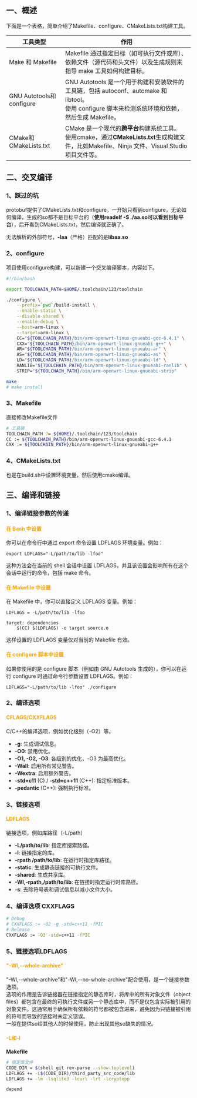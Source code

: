 ## 一、概述

下面是一个表格，简单介绍了Makefile、configure、CMakeLists.txt构建工具。

| 工具类型 | 作用 |
| -----| -----|
|Make 和 Makefile| Makefile 通过指定目标（如可执行文件或库）、依赖文件（源代码和头文件）以及生成规则来指导 make 工具如何构建目标。|
| GNU Autotools和configure | GNU Autotools 是一个用于构建和安装软件的工具链，包括 autoconf、automake 和 libtool。</br>使用 configure 脚本来检测系统环境和依赖，然后生成 Makefile。|
| CMake和CMakeLists.txt | CMake 是一个现代的**跨平台**构建系统工具。</br>使用cmake，通过**CMakeLists.txt**生成构建文件，比如Makefile、Ninja 文件、Visual Studio 项目文件等。|


## 二、交叉编译

### 1、踩过的坑

protobuf提供了CMakeLists.txt和configure。一开始只看到configure，无论如何编译，生成的so都不是目标平台的（**使用readelf -S ./aa.so可以看到目标平台**），后开看到CMakeLists.txt，然后编译就正确了。

无法解析的外部符号，**-laa**（严格）匹配的是**libaa.so**

### 2、configure

项目使用configure构建，可以新建一个交叉编译脚本，内容如下。

```bash
#!/bin/bash

export TOOLCHAIN_PATH=$HOME/.toolchain/123/toolchain

./configure \
    --prefix=`pwd`/build-install \
    --enable-static \
    --disable-shared \
    --enable-debug \
    --host=arm-linux \
    --target=arm-linux \
    CC="${TOOLCHAIN_PATH}/bin/arm-openwrt-linux-gnueabi-gcc-6.4.1" \
    CXX="${TOOLCHAIN_PATH}/bin/arm-openwrt-linux-gnueabi-g++" \
    AR="${TOOLCHAIN_PATH}/bin/arm-openwrt-linux-gnueabi-ar" \
    AS="${TOOLCHAIN_PATH}/bin/arm-openwrt-linux-gnueabi-as" \
    LD="${TOOLCHAIN_PATH}/bin/arm-openwrt-linux-gnueabi-ld" \
    RANLIB="${TOOLCHAIN_PATH}/bin/arm-openwrt-linux-gnueabi-ranlib" \
    STRIP="${TOOLCHAIN_PATH}/bin/arm-openwrt-linux-gnueabi-strip"

make 
# make install
```

### 3、Makefile

直接修改Makefile文件 

```bash
# 工具链
TOOLCHAIN_PATH ?= ${HOME}/.toolchain/123/toolchain
CC := ${TOOLCHAIN_PATH}/bin/arm-openwrt-linux-gnueabi-gcc-6.4.1
CXX := ${TOOLCHAIN_PATH}/bin/arm-openwrt-linux-gnueabi-g++
```

### 4、CMakeLists.txt

也是在build.sh中设置环境变量，然后使用cmake编译。

## 三、编译和链接

### 1、编译链接参数的传递

#### <font color='orange'>**在 Bash 中设置**</font>

你可以在命令行中通过 export 命令设置 LDFLAGS 环境变量。例如：

```
export LDFLAGS="-L/path/to/lib -lfoo"
```

这种方法会在当前的 shell 会话中设置 LDFLAGS，并且该设置会影响所有在这个会话中运行的命令，包括 make 命令。

#### <font color='orange'>**在 Makefile 中设置**</font>

在 Makefile 中，你可以直接定义 LDFLAGS 变量。例如：

```
LDFLAGS = -L/path/to/lib -lfoo

target: dependencies
    $(CC) $(LDFLAGS) -o target source.o
```

这样设置的 LDFLAGS 变量仅对当前的 Makefile 有效。

#### <font color='orange'>**在 configure 脚本中设置**</font>

如果你使用的是 configure 脚本（例如由 GNU Autotools 生成的），你可以在运行 configure 时通过命令行参数设置 LDFLAGS。例如：

```
LDFLAGS="-L/path/to/lib -lfoo" ./configure
```

### 2、编译选项

#### <font color='orange'>**CFLAGS/CXXFLAGS**</font>

C/C++的编译选项，例如优化级别（-O2）等。

+ **-g**: 生成调试信息。
+ **-O0**: 禁用优化。
+ **-O1, -O2, -O3**: 各级别的优化，-O3 为最高优化。
+ **-Wall**: 启用所有常见警告。
+ **-Wextra**: 启用额外警告。
+ **-std=c11** (C) / **-std=c++11** (C++): 指定标准版本。
+ **-pedantic** (C++): 强制执行标准。

### 3、链接选项

#### <font color='orange'>**LDFLAGS**</font>

链接选项，例如库路径（-L/path）

+ **-L/path/to/lib**: 指定库搜索路径。
+ **-l<libname>**: 链接指定的库。
+ **-rpath /path/to/lib**: 在运行时指定库路径。
+ **-static**: 生成静态链接的可执行文件。
+ **-shared**: 生成共享库。
+ **-Wl,-rpath,/path/to/lib**: 在链接时指定运行时库路径。
+ **-s**: 去除符号表和调试信息以减小文件大小。

### 4、编译选项 CXXFLAGS
```bash
# Debug
# CXXFLAGS := -O2 -g -std=c++11 -fPIC
# Release
CXXFLAGS := -O3 -std=c++11 -fPIC
```

### 5、链接选项LDFLAGS 

#### <font color='orange'>**"-Wl,--whole-archive"**</font>

"-Wl,--whole-archive"和"-Wl,--no-whole-archive"配合使用，是一个链接参数选项。  
选项的作用是告诉链接器在链接指定的静态库时，将库中的所有对象文件（object files）都包含在最终的可执行文件或另一个静态库中，而不是仅包含实际被引用的对象文件。这通常用于确保所有依赖的符号都被包含进来，避免因为只链接被引用的符号而导致的链接时未定义错误。  
一般在提供so给其他人的时候使用，防止出现其他so缺失的情况。

#### <font color='orange'>**-L和-l**</font>

**Makefile**

```bash
# 指定库文件
CODE_DIR = $(shell git rev-parse --show-toplevel)
LDFLAGS += -L$(CODE_DIR)/third_party_src_code/lib
LDFLAGS += -lm -lsqlite3 -lcurl -lrt -lcryptopp
```

```
depend
```